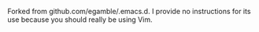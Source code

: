 Forked from github.com/egamble/.emacs.d. I provide no instructions for its use
because you should really be using Vim.
